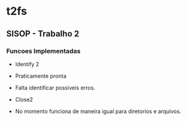 # t2fs
## SISOP - Trabalho 2  ##
### Funcoes Implementadas

* Identify 2
 * Praticamente pronta
 * Falta identificar possiveis erros.

* Close2
 * No momento funciona de maneira igual para diretorios e arquivos.
